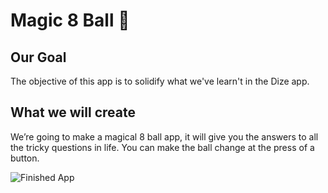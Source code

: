 # Magic 8 Ball 🎱

## Our Goal

The objective of this app is to solidify what we've learn't in the Dize app.


## What we will create

We’re going to make a magical 8 ball app, it will give you the answers to all the tricky questions in life. You can make the ball change at the press of a button. 

![Finished App](https://github.com/londonappbrewery/Images/blob/master/8-ball-flutter-gif.gif)
